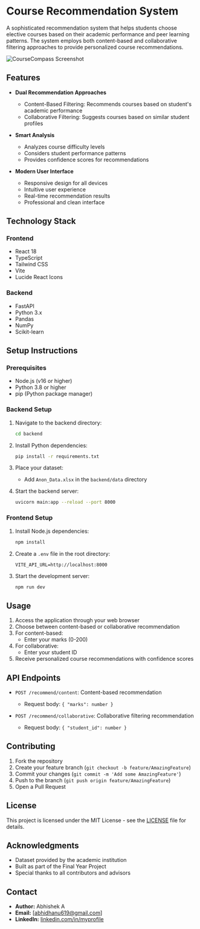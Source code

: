 # Course Recommendation System

A sophisticated recommendation system that helps students choose elective courses based on their academic performance and peer learning patterns. The system employs both content-based and collaborative filtering approaches to provide personalized course recommendations.

![CourseCompass Screenshot](https://images.unsplash.com/photo-1434030216411-0b793f4b4173?auto=format&fit=crop&q=80&w=400)

## Features

- **Dual Recommendation Approaches**
  - Content-Based Filtering: Recommends courses based on student's academic performance
  - Collaborative Filtering: Suggests courses based on similar student profiles

- **Smart Analysis**
  - Analyzes course difficulty levels
  - Considers student performance patterns
  - Provides confidence scores for recommendations

- **Modern User Interface**
  - Responsive design for all devices
  - Intuitive user experience
  - Real-time recommendation results
  - Professional and clean interface

## Technology Stack

### Frontend
- React 18
- TypeScript
- Tailwind CSS
- Vite
- Lucide React Icons

### Backend
- FastAPI
- Python 3.x
- Pandas
- NumPy
- Scikit-learn

## Setup Instructions

### Prerequisites
- Node.js (v16 or higher)
- Python 3.8 or higher
- pip (Python package manager)

### Backend Setup
1. Navigate to the backend directory:
   ```bash
   cd backend
   ```

2. Install Python dependencies:
   ```bash
   pip install -r requirements.txt
   ```

3. Place your dataset:
   - Add `Anon_Data.xlsx` in the `backend/data` directory

4. Start the backend server:
   ```bash
   uvicorn main:app --reload --port 8000
   ```

### Frontend Setup
1. Install Node.js dependencies:
   ```bash
   npm install
   ```

2. Create a `.env` file in the root directory:
   ```
   VITE_API_URL=http://localhost:8000
   ```

3. Start the development server:
   ```bash
   npm run dev
   ```

## Usage

1. Access the application through your web browser
2. Choose between content-based or collaborative recommendation
3. For content-based:
   - Enter your marks (0-200)
4. For collaborative:
   - Enter your student ID
5. Receive personalized course recommendations with confidence scores

## API Endpoints

- `POST /recommend/content`: Content-based recommendation
  - Request body: `{ "marks": number }`

- `POST /recommend/collaborative`: Collaborative filtering recommendation
  - Request body: `{ "student_id": number }`

## Contributing

1. Fork the repository
2. Create your feature branch (`git checkout -b feature/AmazingFeature`)
3. Commit your changes (`git commit -m 'Add some AmazingFeature'`)
4. Push to the branch (`git push origin feature/AmazingFeature`)
5. Open a Pull Request

## License

This project is licensed under the MIT License - see the [LICENSE](LICENSE) file for details.

## Acknowledgments

- Dataset provided by the academic institution
- Built as part of the Final Year Project
- Special thanks to all contributors and advisors

## Contact
- **Author:** Abhishek A  
- **Email:** [abhidhanu619@gmail.com]  
- **LinkedIn:** [linkedin.com/in/myprofile](https://linkedin.com/in/yourprofile)
